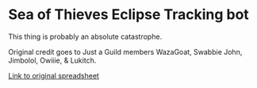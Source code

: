 # Sea of Thieves Eclipse Tracking bot

This thing is probably an absolute catastrophe. 

Original credit goes to Just a Guild members WazaGoat, Swabbie John, Jimbolol, Owiiie, & Lukitch.

[Link to original spreadsheet](https://docs.google.com/spreadsheets/d/16_PB9alwNZt7CowvU5MowXe7l__RAYNgO0hDYzZ-HqY/edit?gid=2028923469#gid=2028923469)